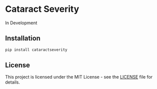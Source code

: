 # Cataract Severity

In Development

## Installation

```bash
pip install cataractseverity
```

## License
This project is licensed under the MIT License - see the [LICENSE](LICENSE) file for details.
